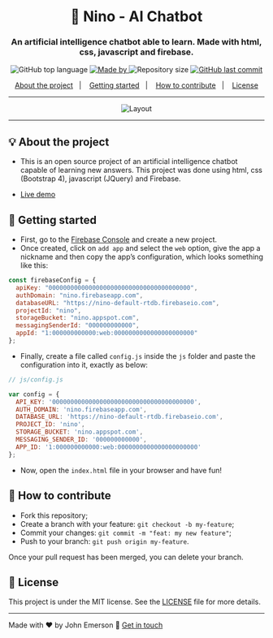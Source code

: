<h1 align="center">💬 Nino - AI Chatbot</h1>
<h3 align="center">An artificial intelligence chatbot able to learn. Made with html, css, javascript and firebase.</h3>

<p align="center">
  <img alt="GitHub top language" src="https://img.shields.io/github/languages/top/johnggli/nino?color=%23FF669D">
  
  <a href="https://www.linkedin.com/in/johnggli/">
    <img alt="Made by" src="https://img.shields.io/badge/made%20by-John%20Emerson-%23FF669D">
  </a>
  
  <img alt="Repository size" src="https://img.shields.io/github/repo-size/johnggli/nino?color=%23FF669D">
  
  <a href="https://github.com/johnggli/nino/commits/master">
    <img alt="GitHub last commit" src="https://img.shields.io/github/last-commit/johnggli/nino?color=%23FF669D">
  </a>
</p>

<p align="center">
  <a href="#-about-the-project">About the project</a>&nbsp;&nbsp;&nbsp;|&nbsp;&nbsp;&nbsp;
  <a href="#-getting-started">Getting started</a>&nbsp;&nbsp;&nbsp;|&nbsp;&nbsp;&nbsp;
  <a href="#-how-to-contribute">How to contribute</a>&nbsp;&nbsp;&nbsp;|&nbsp;&nbsp;&nbsp;
  <a href="#-license">License</a>
</p>

---

<p align="center">
  <img alt="Layout" src="https://user-images.githubusercontent.com/43749971/111331199-6c278600-864f-11eb-9548-a959db021f67.gif">
</p>

---

## 💡 About the project

- This is an open source project of an artificial intelligence chatbot capable of learning new answers. This project was done using html, css (Bootstrap 4), javascript (JQuery) and Firebase.

- [Live demo](https://ninoai.netlify.app)

## 🚀 Getting started

- First, go to the [Firebase Console](https://console.firebase.google.com) and create a new project.
- Once created, click on `add app` and select the `web` option, give the app a nickname and then copy the app’s configuration, which looks something like this:
```javascript
const firebaseConfig = {
  apiKey: "000000000000000000000000000000000000000",
  authDomain: "nino.firebaseapp.com",
  databaseURL: "https://nino-default-rtdb.firebaseio.com",
  projectId: "nino",
  storageBucket: "nino.appspot.com",
  messagingSenderId: "000000000000",
  appId: "1:000000000000:web:0000000000000000000000"
};
```
- Finally, create a file called `config.js` inside the `js` folder and paste the configuration into it, exactly as below:
```javascript
// js/config.js

var config = {
  API_KEY: '000000000000000000000000000000000000000',
  AUTH_DOMAIN: 'nino.firebaseapp.com',
  DATABASE_URL: 'https://nino-default-rtdb.firebaseio.com',
  PROJECT_ID: 'nino',
  STORAGE_BUCKET: 'nino.appspot.com',
  MESSAGING_SENDER_ID: '000000000000',
  APP_ID: '1:000000000000:web:0000000000000000000000'
};
```
- Now, open the `index.html` file in your browser and have fun!

## 🤔 How to contribute

- Fork this repository;
- Create a branch with your feature: `git checkout -b my-feature`;
- Commit your changes: `git commit -m "feat: my new feature"`;
- Push to your branch: `git push origin my-feature`.

Once your pull request has been merged, you can delete your branch.

## 📝 License

This project is under the MIT license. See the [LICENSE](LICENSE.md) file for more details.

---

Made with ❤️ by John Emerson :wave: [Get in touch](https://johnggli.github.io/linktree)
